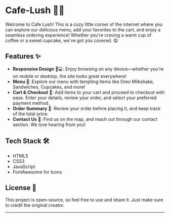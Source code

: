 # Cafe-Lush 🍃🍰

Welcome to Cafe Lush! This is a cozy little corner of the internet where you can explore our delicious menu, add your favorites to the cart, and enjoy a seamless ordering experience! Whether you're  craving a warm cup of coffee or a sweet cupcake, we've got you covered. 😋  
 
## Features ✨      
   
- **Responsive Design** 📱💻: Enjoy browsing on any device—whether you're on mobile or desktop, the site looks great everywhere!     
- **Menu** 🍪: Explore our menu with tempting items like Oreo Milkshake, Sandwiches, Cupcakes, and more! 
- **Cart & Checkout** 🛒: Add items to your cart and proceed to checkout with ease. Enter your details, review your order, and select your preferred payment method.  
- **Order Summary** 📑: Review your order before placing it, and keep track of the total price. 
- **Contact Us** 📍: Find us on the map, and reach out through our contact section. We love hearing from you! 

## Tech Stack 🛠️ 

- HTML5 
- CSS3 
- JavaScript 
- FontAwesome for Icons 


## License 📄

This project is open-source, so feel free to use and share it. Just make sure to credit the original creator.

---


